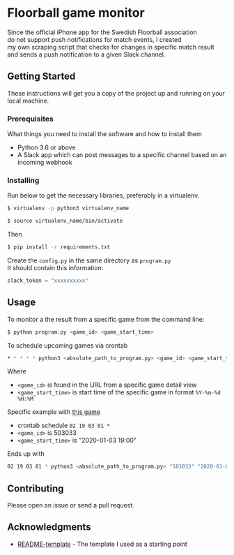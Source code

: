 # Floorball game monitor
Since the official iPhone app for the Swedish Floorball association  
do not support push notifications for match events, I created  
my own scraping script that checks for changes in specific match result  
and sends a push notification to a given Slack channel.

## Getting Started

These instructions will get you a copy of the project up and running on your local machine.

### Prerequisites

What things you need to install the software and how to install them

*  Python 3.6 or above
*  A Slack app which can post messages to a specific channel based on an incoming webhook

### Installing

Run below to get the necessary libraries, preferably in a virtualenv.

```bash
$ virtualenv -p python3 virtualenv_name
```
```bash
$ source virtualenv_name/bin/activate
```

Then
```bash
$ pip install -r requirements.txt
```

Create the `config.py` in the same directory as `program.py`  
It should contain this information:

```python
slack_token = "xxxxxxxxxx"
```

## Usage
To monitor a the result from a specific game from the command line:
```bash
$ python program.py <game_id> <game_start_time> 
```

To schedule upcoming games via crontab
```bash
* * * * * python3 <absolute_path_to_program.py> <game_id> <game_start_time> 
```
Where
*  `<game_id>` is found in the URL from a specific game detail view
*  `<game_start_time>` is start time of the specific game in format `%Y-%m-%d %H:%M`

Specific example with [this game](https://innebandy.se/statistik/sasong/37/serie/11566/match/503033)
*  crontab schedule `02 19 03 01 *`
*  `<game_id>` is 503033
*  `<game_start_time>` is "2020-01-03 19:00"

Ends up with
```bash
02 19 03 01 * python3 <absolute_path_to_program.py> "503033" "2020-01-03 19:00" 
```

## Contributing

Please open an issue or send a pull request.

## Acknowledgments

*  [README-template](https://gist.github.com/PurpleBooth/109311bb0361f32d87a2.js)  - The template I used as a starting point